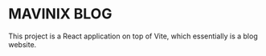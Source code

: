 # MAVINIX BLOG

This project is a React application on top of Vite, which essentially is a blog website.
